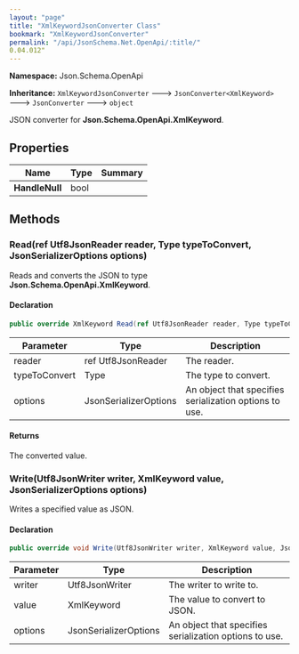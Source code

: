 ```yaml
---
layout: "page"
title: "XmlKeywordJsonConverter Class"
bookmark: "XmlKeywordJsonConverter"
permalink: "/api/JsonSchema.Net.OpenApi/:title/"
0.04.012"
---
```

**Namespace:** Json.Schema.OpenApi

**Inheritance:**
`XmlKeywordJsonConverter`
 🡒 
`JsonConverter<XmlKeyword>`
 🡒 
`JsonConverter`
 🡒 
`object`

JSON converter for **Json.Schema.OpenApi.XmlKeyword**.

## Properties

| Name | Type | Summary |
|---|---|---|
| **HandleNull** | bool |  |

## Methods

### Read(ref Utf8JsonReader reader, Type typeToConvert, JsonSerializerOptions options)

Reads and converts the JSON to type **Json.Schema.OpenApi.XmlKeyword**.

#### Declaration

```c#
public override XmlKeyword Read(ref Utf8JsonReader reader, Type typeToConvert, JsonSerializerOptions options)
```

| Parameter | Type | Description |
|---|---|---|
| reader | ref Utf8JsonReader | The reader. |
| typeToConvert | Type | The type to convert. |
| options | JsonSerializerOptions | An object that specifies serialization options to use. |


#### Returns

The converted value.

### Write(Utf8JsonWriter writer, XmlKeyword value, JsonSerializerOptions options)

Writes a specified value as JSON.

#### Declaration

```c#
public override void Write(Utf8JsonWriter writer, XmlKeyword value, JsonSerializerOptions options)
```

| Parameter | Type | Description |
|---|---|---|
| writer | Utf8JsonWriter | The writer to write to. |
| value | XmlKeyword | The value to convert to JSON. |
| options | JsonSerializerOptions | An object that specifies serialization options to use. |


